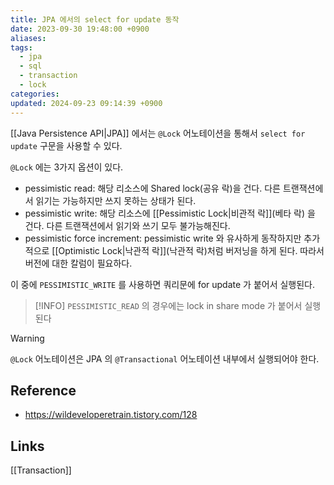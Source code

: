 ```yaml
---
title: JPA 에서의 select for update 동작
date: 2023-09-30 19:48:00 +0900
aliases: 
tags:
  - jpa
  - sql
  - transaction
  - lock
categories: 
updated: 2024-09-23 09:14:39 +0900
---
```


[[Java Persistence API|JPA]] 에서는 `@Lock` 어노테이션을 통해서 `select for update` 구문을 사용할 수 있다.

`@Lock` 에는 3가지 옵션이 있다.

- pessimistic read: 해당 리소스에 Shared lock(공유 락)을 건다. 다른 트랜잭션에서 읽기는 가능하지만 쓰지 못하는 상태가 된다.
- pessimistic write: 해당 리소스에 [[Pessimistic Lock|비관적 락]](베타 락) 을 건다. 다른 트랜잭션에서 읽기와 쓰기 모두 불가능해진다.
- pessimistic force increment: pessimistic write 와 유사하게 동작하지만 추가적으로 [[Optimistic Lock|낙관적 락]](낙관적 락)처럼 버저닝을 하게 된다. 따라서 버전에 대한 칼럼이 필요하다.

이 중에 `PESSIMISTIC_WRITE` 를 사용하면 쿼리문에 for update 가 붙어서 실행된다.

> [!INFO]
> `PESSIMISTIC_READ` 의 경우에는 lock in share mode 가 붙어서 실행된다

> [!warning]
> `@Lock` 어노테이션은 JPA 의 `@Transactional` 어노테이션 내부에서 실행되어야 한다.

## Reference

- https://wildeveloperetrain.tistory.com/128

## Links

[[Transaction]]

